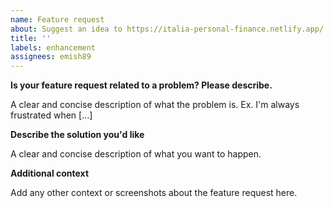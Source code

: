 ```yaml
---
name: Feature request
about: Suggest an idea to https://italia-personal-finance.netlify.app/
title: ''
labels: enhancement
assignees: emish89
---
```


**Is your feature request related to a problem? Please describe.**

A clear and concise description of what the problem is. Ex. I'm always frustrated when [...]

**Describe the solution you'd like**

A clear and concise description of what you want to happen.

**Additional context**

Add any other context or screenshots about the feature request here.
